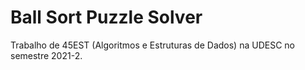 # Ball Sort Puzzle Solver

Trabalho de 45EST (Algoritmos e Estruturas de Dados) na UDESC no semestre 2021-2.
